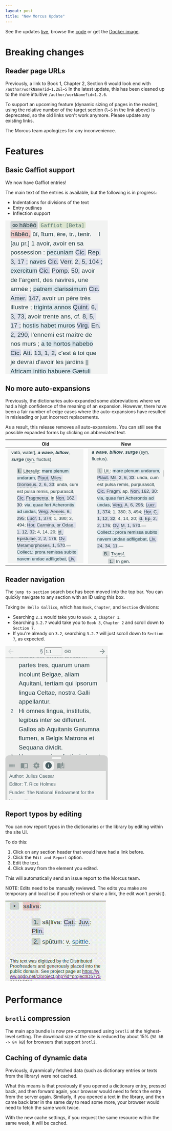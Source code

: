 ```yaml
---
layout: post
title: "New Morcus Update"
---
```


See the updates [live](https://morcus.net), browse the [code](https://github.com/nkprasad12/morcus-net/commit/5d698ef11a694a9f98cf56a62a343bbac18e5299) or get the [Docker image](https://github.com/nkprasad12/morcus-net/pkgs/container/morcus/356383154?tag=5d698ef11a694a9f98cf56a62a343bbac18e5299).

# Breaking changes

## Reader page URLs

Previously, a link to Book 1, Chapter 2, Section 6 would look end with `/author/workName?id=1.2&l=5`
In the latest update, this has been cleaned up to the more intuitive `/author/workName?id=1.2.6`.

To support an upcoming feature (dynamic sizing of pages in the reader), using the relative number of
the target section (`l=5` in the link above) is deprecated, so the old links won't work anymore. Please
update any existing links.

The Morcus team apologizes for any inconvenience.

# Features

## Basic Gaffiot support

We now have Gaffiot entries!

The main text of the entries is available, but the following is in progress:

- Indentations for divisions of the text
- Entry outlines
- Inflection support

![Example of a Gaffiot entry](/images/2024-02/gaffiot-beta.png)

## No more auto-expansions

Previously, the dictionaries auto-expanded some abbreviations where we had a high confidence of the meaning of an expansion.
However, there have been a fair number of edge cases where the auto-expansions have resulted in misleading or just incorrect
replacements.

As a result, this release removes all auto-expansions. You can still see the possible expanded forms by clicking on
abbreviated text.

| Old                                                                              | New                                                                                   |
| -------------------------------------------------------------------------------- | ------------------------------------------------------------------------------------- |
| ![Old screenshot with expansions.](/images/2024-02/old-dict-with-expansions.png) | ![New screenshow without expansions](/images/2024-02/new-dict-without-expansions.png) |

## Reader navigation

The `jump to section` search box has been moved into the top bar. You can quickly navigate to any section with an ID using this box.

Taking `De Bello Gallico`, which has `Book`, `Chapter`, and `Section` divisions:

- Searching `2.1` would take you to `Book 2`, `Chapter 1`.
- Searching `3.2.7` would take you to `Book 3`, `Chapter 2` and scroll down to `Section 7`.
- If you're already on `3.2`, searching `3.2.7` will just scroll down to `Section 7`, as expected.

![Screenshot showing the new search box](/images/2024-02/reader-search-box.png)

## Report typos by editing

You can now report typos in the dictionaries or the library by editing within the site UI.

To do this:

1. Click on any section header that would have had a link before.
2. Click the `Edit and Report` option.
3. Edit the text.
4. Click away from the element you edited.

This will automatically send an issue report to the Morcus team.

NOTE: Edits need to be manually reviewed. The edits you make are temporary and local (so if you refresh or share a link, the edit won't persist).

![GIF showing the new workflow](/images/2024-02/edit-typo-workflow.gif)

# Performance

## `brotli` compression

The main app bundle is now pre-compressed using `brotli` at the highest-level setting. The download size of the site is reduced by about 15% (`98 kB -> 84 kB`) for browsers that support `brotli`.

## Caching of dynamic data

Previously, dyanmically fetched data (such as dictionary entries or texts from the library) were not cached.

What this means is that previously if you opened a dictionary entry, pressed back, and then forward again, your browser would need
to fetch the entry from the server again. Similarly, if you opened a text in the library, and then came back later in the same day
to read some more, your browser would need to fetch the same work twice.

With the new cache settings, if you request the same resource within the same week, it will be cached.
